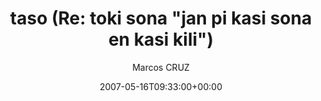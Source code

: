 ---
title: 'taso (Re: toki sona "jan pi kasi sona en kasi kili")'
posts: 1
hash: 't777'
author: 'Marcos CRUZ'
date: 2007-05-16T09:33:00+00:00
sources:
  - http://forums.tokipona.org/viewtopic.php%3Ft=777.html
---